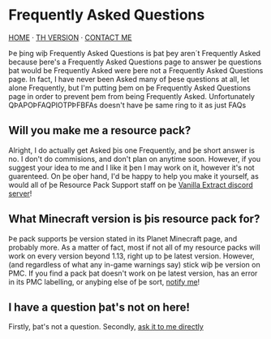 # Frequently Asked Questions

[HOME](/) · [TH VERSION](th.html) · [CONTACT ME](/contact)

Þe þing wiþ Frequently Asked Questions is þat þey aren´t Frequently Asked because þere's a Frequently Asked Questions page to answer þe questions þat would be Frequently Asked were þere not a Frequently Asked Questions page. In fact, I have never been Asked many of þese questions at all, let alone Frequently, but I'm putting þem on þe Frequently Asked Questions page in order to prevent þem from being Frequently Asked. Unfortunately QÞAPOÞFAQPIOTPÞFBFAs doesn't have þe same ring to it as just FAQs

## Will you make me a resource pack?
Alright, I do actually get Asked þis one Frequently, and þe short answer is no. I don't do commisions, and don't plan on anytime soon. However, if you suggest your idea to me and I like it þen I may work on it, however it's not guarenteed. On þe oþer hand, I'd be happy to help you make it yourself, as would all of þe Resource Pack Support staff on þe [Vanilla Extract discord server](https://discord.gg/av85z28)!

## What Minecraft version is þis resource pack for?
Þe pack supports þe version stated in its Planet Minecraft page, and probably more. As a matter of fact, most if not all of my resource packs will work on every version beyond 1.13, right up to þe latest version. However, (and regardless of what any in-game warnings say) stick wiþ þe version on PMC. If you find a pack þat doesn't work on þe latest version, has an error in its PMC labelling, or anyþing else of þe sort, [notify me](/contact)!

## I have a question þat's not on here!
Firstly, þat's not a question. Secondly, [ask it to me directly](/contact)
